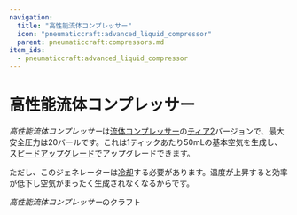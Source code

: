 ```yaml
---
navigation:
  title: "高性能流体コンプレッサー"
  icon: "pneumaticcraft:advanced_liquid_compressor"
  parent: pneumaticcraft:compressors.md
item_ids:
  - pneumaticcraft:advanced_liquid_compressor
---
```


# 高性能流体コンプレッサー

*高性能流体コンプレッサー*は[流体コンプレッサー](./liquid_compressor.md)の[ティア2](../pressure_tiers.md)バージョンで、最大安全圧力は20バールです。これは1ティックあたり50mLの基本空気を生成し、[スピードアップグレード](../upgrades.md#speed)でアップグレードできます。

ただし、このジェネレーターは[冷却](../heat.md)する必要があります。温度が上昇すると効率が低下し空気がまったく生成されなくなるからです。

*高性能流体コンプレッサー*のクラフト

<Recipe id="pneumaticcraft:advanced_liquid_compressor" />

